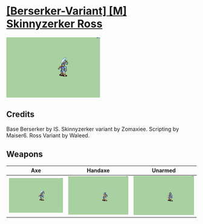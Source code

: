 # [\[Berserker-Variant\] \[M\] Skinnyzerker Ross](./)

<img src="./3.%20Axe/Axe_000.png" alt="[Berserker-Variant] [M] Skinnyzerker Ross standing" />

## Credits

Base Berserker by IS.
Skinnyzerker variant by Zomaxiee.
Scripting by Maiser6.
Ross Variant by Waleed.

## Weapons


|Axe |Handaxe |Unarmed |
|  :---: | :---: | :---: |
| <img alt="Axe animation" src="./3.%20Axe/Axe.gif" /> | <img alt="Handaxe animation" src="./4.%20Handaxe/Handaxe.gif" /> | <img alt="Unarmed animation" src="./8.%20Unarmed/Unarmed.gif" /> |
